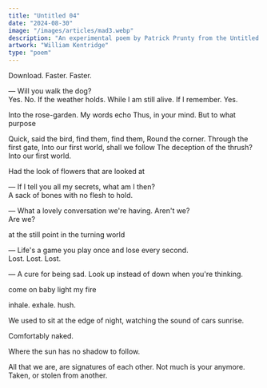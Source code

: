 ```yaml
---
title: "Untitled 04"
date: "2024-08-30"
image: "/images/articles/mad3.webp"
description: "An experimental poem by Patrick Prunty from the Untitled Collection."
artwork: "William Kentridge"
type: "poem"
---
```


Download. Faster. Faster.

— Will you walk the dog? \
Yes. No. If the weather holds. While I am still alive. If I remember. Yes.

Into the rose-garden. My words echo
Thus, in your mind.
But to what purpose

Quick, said the bird, find them, find them,
Round the corner. Through the first gate,
Into our first world, shall we follow
The deception of the thrush? Into our first world.

Had the look of flowers that are looked at

— If I tell you all my secrets, what am I then? \
A sack of bones with no flesh to hold.

— What a lovely conversation we're having. Aren't we? \
Are we?


at the still point in the turning world

— Life's a game you play once and lose every second. \
Lost. Lost. Lost.

— A cure for being sad. Look up instead of down when you're thinking.


come on baby light my fire

inhale. exhale. hush.

We used to sit at the edge of night, watching the sound of cars sunrise.

Comfortably naked.

Where the sun has no shadow to follow.

All that we are, are signatures of each other. Not much is your anymore. Taken, or stolen from another.